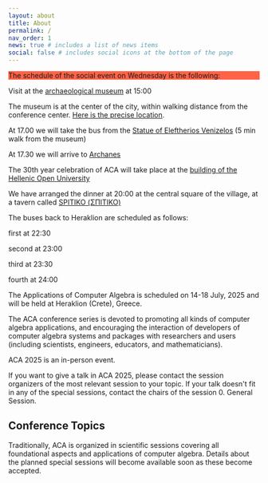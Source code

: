 ```yaml
---
layout: about
title: About
permalink: /
nav_order: 1
news: true # includes a list of news items
social: false # includes social icons at the bottom of the page
---
```


<p style="background-color:Tomato;">
The schedule of the social event on Wednesday is the following: 

Visit at the [archaeological museum](https://heraklionmuseum.gr/en/) at 15:00 

The museum is at the center of the city, within walking distance from the conference center. [Here is the precise location](https://maps.app.goo.gl/cV7Qv1EZHEdg5BzKA).

At 17.00 we will take the bus from the [Statue of Eleftherios Venizelos](https://maps.app.goo.gl/CkBeYPe6Fv6fnZrp7)  (5 min walk from the museum) 

At 17.30 we will arrive to [Archanes](https://en.wikipedia.org/wiki/Archanes) 

The 30th year celebration of ACA will take place at the [building of the Hellenic Open University](https://maps.app.goo.gl/gWfS1ysMzPBP8zBy6)

We have arranged the dinner at 20:00 at the central square of the village, at a tavern called [SPITIKO (ΣΠΙΤΙΚΟ)](https://maps.app.goo.gl/2XAXHw5RfAqkcWxV7)

The buses back to Heraklion are scheduled as follows: 

first at 22:30

second at 23:00

third at 23:30 

fourth at 24:00


</p>


The Applications of Computer Algebra is scheduled on 14-18 July, 2025 and will be held at Heraklion (Crete), Greece.

The ACA conference series is devoted to promoting all kinds of computer algebra applications, and encouraging the interaction of developers of computer algebra systems and packages with researchers and users (including scientists, engineers, educators, and mathematicians).

ACA 2025 is an in-person event. 

If you want to give a talk in ACA 2025, please contact the session organizers of the most relevant session to your topic.
If your talk doesn't fit in any of the special sessions, contact the chairs of the session 0. General Session.

Conference Topics
------------------

Traditionally, ACA is organized in scientific sessions covering all foundational aspects and applications of computer algebra. Details about the planned special sessions will become available soon as these become accepted.
